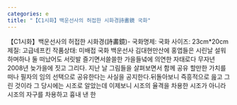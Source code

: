 ```yaml
---
categories: e
title: "【C1시화】백운선사의 허접한 시화경詩畵鏡 국화"
---
```

【C1시화】백운선사의 허접한 시화경(詩畵鏡)- 국화명제: 국화 사이즈: 23cm*20cm 제질: 고급네프킨 작품상태: 미배접 국화 백운선사 김대현만산에 홍엽들은 시린날 설워하며하나 둘 떠났어도 서릿발 즐기면서쓸쓸한 가을들녘에 의연한 자태로다 무자년 2008년 늦가을에 짓고 그리다. 지난 날 그림들을 살펴보면서 함께 공유 할만한 가치를 떠나 필자의 임의 선택으로 공유한다는 사실을 공지한다.뒤돌아보니 즉흥적으로 읊고 그린 것이라 그 당시에는 시조로 알았는데 이제보니 시조의 율격을 차용한 시조가 아니라 시조의 자구를 차용하고 흉내 낸 한